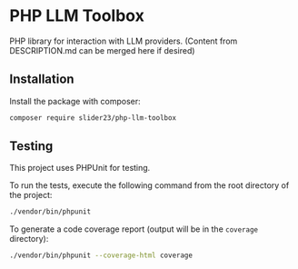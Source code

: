 # PHP LLM Toolbox

PHP library for interaction with LLM providers. (Content from DESCRIPTION.md can be merged here if desired)

## Installation

Install the package with composer:

```bash
composer require slider23/php-llm-toolbox
```

## Testing

This project uses PHPUnit for testing.

To run the tests, execute the following command from the root directory of the project:

```bash
./vendor/bin/phpunit
```

To generate a code coverage report (output will be in the `coverage` directory):

```bash
./vendor/bin/phpunit --coverage-html coverage
```
